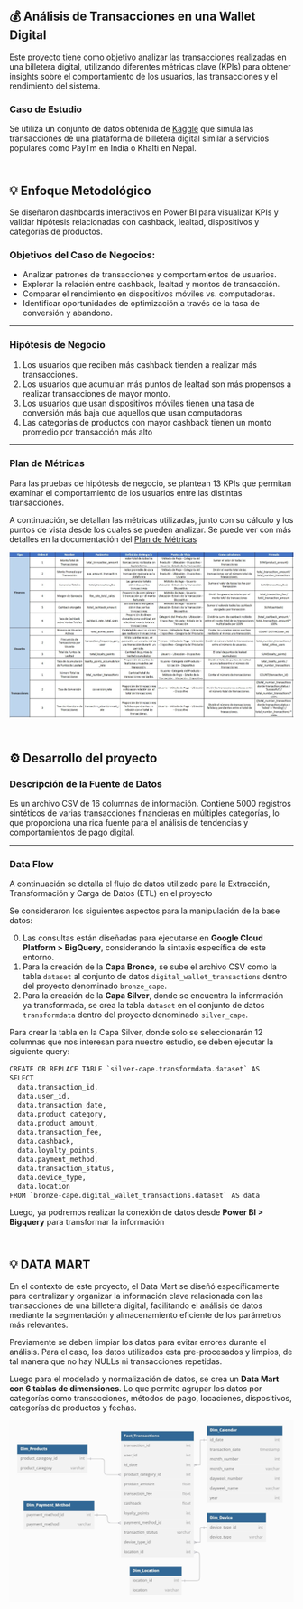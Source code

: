 ## <br>💰 Análisis de Transacciones en una Wallet Digital
Este proyecto tiene como objetivo analizar las transacciones realizadas en una billetera digital, utilizando diferentes métricas clave (KPIs) para obtener insights sobre el comportamiento de los usuarios, las transacciones y el rendimiento del sistema. 

### Caso de Estudio
Se utiliza un conjunto de datos obtenida de [Kaggle](https://www.kaggle.com/datasets/harunrai/digital-wallet-transactions) que simula las transacciones de una plataforma de billetera digital similar a servicios populares como PayTm en India o Khalti en Nepal.


## <br>💡 Enfoque Metodológico 
Se diseñaron dashboards interactivos en Power BI para visualizar KPIs y validar hipótesis relacionadas con cashback, lealtad, dispositivos y categorías de productos.

### Objetivos del Caso de Negocios:
- Analizar patrones de transacciones y comportamientos de usuarios.
- Explorar la relación entre cashback, lealtad y montos de transacción.
- Comparar el rendimiento en dispositivos móviles vs. computadoras.
- Identificar oportunidades de optimización a través de la tasa de conversión y abandono.

----

### Hipótesis de Negocio
1. Los usuarios que reciben más cashback tienden a realizar más transacciones.
2. Los usuarios que acumulan más puntos de lealtad son más propensos a realizar transacciones de mayor monto.
3. Los usuarios que usan dispositivos móviles tienen una tasa de conversión más baja que aquellos que usan computadoras
4. Las categorías de productos con mayor cashback tienen un monto promedio por transacción más alto

----

### Plan de Métricas
Para las pruebas de hipótesis de negocio, se plantean 13 KPIs que permitan examinar el comportamiento de los usuarios entre las distintas transacciones.

A continuación, se detallan las métricas utilizadas, junto con su cálculo y los puntos de vista desde los cuales se pueden analizar. Se puede ver con más detalles en la documentación del [Plan de Métricas](/docs/plan_metricas.pdf)

![Plan de métricas](/images/plan_metricas.JPG)


## <br>⚙️ Desarrollo del proyecto
### Descripción de la Fuente de Datos
Es un archivo CSV de 16 columnas de información. Contiene 5000 registros sintéticos de varias transacciones financieras en múltiples categorías, lo que proporciona una rica fuente para el análisis de tendencias y comportamientos de pago digital.

----
### Data Flow
A continuación se detalla el flujo de datos utilizado para la Extracción, Transformación y Carga de Datos (ETL) en el proyecto


Se consideraron los siguientes aspectos para la manipulación de la base datos:

0. Las consultas están diseñadas para ejecutarse en **Google Cloud Platform > BigQuery**, considerando la sintaxis específica de este entorno.
1. Para la creación de la **Capa Bronce**, se sube el archivo CSV como la tabla `dataset` al conjunto de datos `digital_wallet_transactions` dentro del proyecto denominado `bronze_cape`.
2. Para la creación de la **Capa Silver**, donde se encuentra la información ya transformada, se crea la tabla `dataset` en el conjunto de datos `transformdata` dentro del proyecto denominado `silver_cape`.

Para crear la tabla en la Capa Silver, donde solo se seleccionarán 12 columnas que nos interesan para nuestro estudio, se deben ejecutar la siguiente query:

```
CREATE OR REPLACE TABLE `silver-cape.transformdata.dataset` AS
SELECT
  data.transaction_id,
  data.user_id,
  data.transaction_date,
  data.product_category,
  data.product_amount,
  data.transaction_fee,
  data.cashback,
  data.loyalty_points,
  data.payment_method,
  data.transaction_status,
  data.device_type,
  data.location
FROM `bronze-cape.digital_wallet_transactions.dataset` AS data
```
Luego, ya podremos realizar la conexión de datos desde **Power BI > Bigquery** para transformar la información


## <br>💡 DATA MART 
En el contexto de este proyecto, el Data Mart se diseñó específicamente para centralizar y organizar la información clave relacionada con las transacciones de una billetera digital, facilitando el análisis de datos mediante la segmentación y almacenamiento eficiente de los parámetros más relevantes. 

Previamente se deben limpiar los datos para evitar errores durante el análisis. Para el caso, los datos utilizados esta pre-procesados y limpios, de tal manera que no hay NULLs ni transacciones repetidas.

Luego para el modelado y normalización de datos, se crea un **Data Mart con 6 tablas de dimensiones**. Lo que permite agrupar los datos por categorías como transacciones, métodos de pago, locaciones, dispositivos, categorías de productos y fechas.

![Arquitectura data mart](/images/data_mart.JPG)
